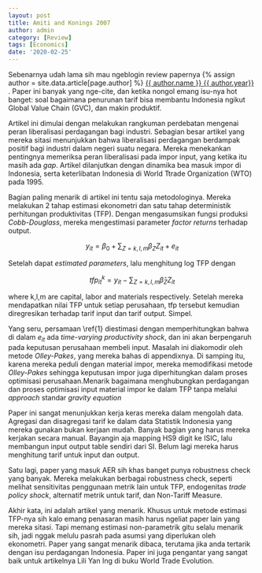 ```yaml
---
layout: post
title: Amiti and Konings 2007
author: admin
category: [Review]
tags: [Economics]
date: '2020-02-25'
---
```

Sebenarnya udah lama sih mau ngeblogin review papernya {% assign author = site.data.article[page.author] %}
<a rel="author"
  href="{{ author.link }}"
  title="{{ author.name }}">
    {{ author.name }} {{ author.year}}
</a>. Paper ini banyak yang nge-cite, dan ketika nongol emang isu-nya hot banget: soal bagaimana penurunan tarif bisa membantu Indonesia ngikut Global Value Chain (GVC), dan makin produktif.

Artikel ini dimulai dengan melakukan rangkuman perdebatan mengenai peran liberalisasi perdagangan bagi industri. Sebagian besar artikel yang mereka sitasi menunjukkan bahwa liberalisasi perdagangan berdampak positif bagi industri dalam negeri suatu negara. Mereka menekankan pentingnya memeriksa peran liberalisasi pada impor input, yang ketika itu masih ada *gap*. Artikel dilanjutkan dengan dinamika bea masuk impor di Indonesia, serta keterlibatan Indonesia di World Ttrade Organization (WTO)  pada 1995.

Bagian paling menarik di artikel ini tentu saja metodologinya. Mereka melakukan 2 tahap estimasi ekonometri dan satu tahap deterministik perhitungan produktivitas (TFP). Dengan mengasumsikan fungsi produksi *Cobb-Douglass*, mereka mengestimasi parameter *factor returns* terhadap output.

$$ y_{it} = \beta_0 + \sum_{Z={k,l,m}} \beta_Z Z_{it} + e_{it} \label{1} $$

Setelah dapat *estimated parameters*, lalu menghitung log TFP dengan 

$$ tfp_{it}^k = y_{it} - \sum_{Z={k,l,m}} \hat{\beta}_Z Z_{it} \label{2} $$

where k,l,m are capital, labor and materials respectively. Setelah mereka mendapatkan nilai TFP untuk setiap perusahaan, tfp tersebut kemudian diregresikan terhadap tarif input dan tarif output. Simpel.

Yang seru, persamaan \ref{1} diestimasi dengan memperhitungkan bahwa di dalam $e_{it}$ ada *time-varying productivity shock*, dan ini akan berpengaruh pada keputusan perusahaan membeli input. Masalah ini diakomodir oleh metode *Olley-Pakes*, yang mereka bahas di appendixnya. Di samping itu, karena mereka peduli dengan material impor, mereka memodifikasi metode *Olley-Pakes* sehingga keputusan impor juga diperhitungkan dalam proses optimisasi perusahaan.Menarik bagaimana menghubungkan perdagangan dan proses optimisasi input material impor ke dalam TFP tanpa melalui *approach* standar *gravity equation*

Paper ini sangat menunjukkan kerja keras mereka dalam mengolah data. Agregasi dan disagregasi tarif ke dalam data Statistik Indonesia yang mereka gunakan bukan kerjaan mudah. Banyak bagian yang harus mereka kerjakan secara manual. Bayangin aja mapping HS9 digit ke ISIC, lalu membangun input output table sendiri dari SI. Belum lagi mereka harus menghitung tarif untuk input dan output.

Satu lagi, paper yang masuk AER sih khas banget punya robustness check yang banyak. Mereka melakukan berbagai robustness check, seperti melihat sensitivitas penggunaan metrik lain untuk TFP, endogenitas *trade policy shock*, alternatif metrik untuk tarif, dan Non-Tariff Measure.

Akhir kata, ini adalah artikel yang menarik. Khusus untuk metode estimasi TFP-nya sih kalo emang penasaran masih harus ngeliat paper lain yang mereka sitasi. Tapi memang estimasi non-parametrik gitu selalu menarik sih, jadi nggak melulu pasrah pada asumsi yang diperlukan oleh ekonometri. Paper yang sangat menarik dibaca, terutama jika anda tertarik dengan isu perdagangan Indonesia. Paper ini juga pengantar yang sangat baik untuk artikelnya Lili Yan Ing di buku World Trade Evolution.

